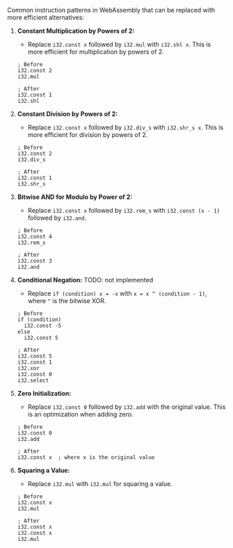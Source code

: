Common instruction patterns in WebAssembly that can be replaced with more efficient alternatives:

1. **Constant Multiplication by Powers of 2:**
   - Replace `i32.const x` followed by `i32.mul` with `i32.shl x`. This is more efficient for multiplication by powers of 2.

   ```wasm
   ; Before
   i32.const 2
   i32.mul

   ; After
   i32.const 1
   i32.shl
   ```

2. **Constant Division by Powers of 2:**
   - Replace `i32.const x` followed by `i32.div_s` with `i32.shr_s x`. This is more efficient for division by powers of 2.

   ```wasm
   ; Before
   i32.const 2
   i32.div_s

   ; After
   i32.const 1
   i32.shr_s
   ```

3. **Bitwise AND for Modulo by Power of 2:**
   - Replace `i32.const x` followed by `i32.rem_s` with `i32.const (x - 1)` followed by `i32.and`.

   ```wasm
   ; Before
   i32.const 4
   i32.rem_s

   ; After
   i32.const 3
   i32.and
   ```

4. **Conditional Negation:**
TODO: not implemented
   - Replace `if (condition) x = -x` with `x = x ^ (condition - 1)`, where `^` is the bitwise XOR.

   ```wasm
   ; Before
   if (condition)
     i32.const -5
   else
     i32.const 5

   ; After
   i32.const 5
   i32.const 1
   i32.xor
   i32.const 0
   i32.select
   ```

5. **Zero Initialization:**
   - Replace `i32.const 0` followed by `i32.add` with the original value. This is an optimization when adding zero.

   ```wasm
   ; Before
   i32.const 0
   i32.add

   ; After
   i32.const x  ; where x is the original value
   ```

6. **Squaring a Value:**
   - Replace `i32.mul` with `i32.mul` for squaring a value.

   ```wasm
   ; Before
   i32.const x
   i32.mul

   ; After
   i32.const x
   i32.const x
   i32.mul
   ```
